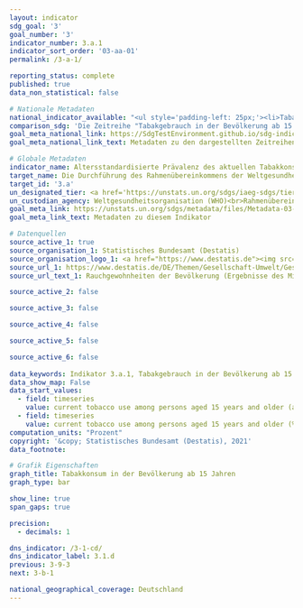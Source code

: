 ```yaml
---
layout: indicator    
sdg_goal: '3'    
goal_number: '3'    
indicator_number: 3.a.1    
indicator_sort_order: '03-aa-01'    
permalink: /3-a-1/    

reporting_status: complete    
published: true    
data_non_statistical: false    

# Nationale Metadaten    
national_indicator_available: "<ul style='padding-left: 25px;'><li>Tabakgebrauch in der Bevölkerung ab 15 Jahren</li> <li> Tabakgebrauch in der Bevölkerung ab 15 Jahren (altersstandardisiert auf die WHO-Standardbevölkerung)</li></ul>"    
comparison_sdg: 'Die Zeitreihe "Tabakgebrauch in der Bevölkerung ab 15 Jahren (altersstandardisiert nach der WHO Standard Population)" entspricht den globalen Metadaten. Die Zeitreihe "Tabakgebrauch in der Bevölkerung ab 15 Jahren" bietet zusätzliche Informationen.'    
goal_meta_national_link: https://SdgTestEnvironment.github.io/sdg-indicators/public/MetaDe/3.a.1.pdf    
goal_meta_national_link_text: Metadaten zu den dargestellten Zeitreihen    

# Globale Metadaten    
indicator_name: Altersstandardisierte Prävalenz des aktuellen Tabakkonsums bei Personen im Alter von 15 Jahren und älter    
target_name: Die Durchführung des Rahmenübereinkommens der Weltgesundheitsorganisation zur Eindämmung des Tabakgebrauchs in allen Ländern in geeigneter Weise stärken    
target_id: '3.a'    
un_designated_tier: <a href='https://unstats.un.org/sdgs/iaeg-sdgs/tier-classification/' title='Klicken Sie hier um weitere Informationen zur UN-Tier-Klassifikation zu erhalten.'  target='_blank'>Tier I</a>    
un_custodian_agency: Weltgesundheitsorganisation (WHO)<br>Rahmenübereinkommen der WHO zur Eindämmung des Tabakgebrauchs (WHO FCTC)    
goal_meta_link: https://unstats.un.org/sdgs/metadata/files/Metadata-03-0a-01.pdf    
goal_meta_link_text: Metadaten zu diesem Indikator        

# Datenquellen
source_active_1: true
source_organisation_1: Statistisches Bundesamt (Destatis)
source_organisation_logo_1: <a href="https://www.destatis.de"><img src="https://g205sdgs.github.io/sdg-indicators/public/OrgImgDe/destatis.png" alt="Logo destatis" style="height:60px; width:148px"/></a>
source_url_1: https://www.destatis.de/DE/Themen/Gesellschaft-Umwelt/Gesundheit/Gesundheitszustand-Relevantes-Verhalten/Tabellen/liste-rauchverhalten.html
source_url_text_1: Rauchgewohnheiten der Bevölkerung (Ergebnisse des Mikrozensus)

source_active_2: false

source_active_3: false

source_active_4: false

source_active_5: false

source_active_6: false
    
data_keywords: Indikator 3.a.1, Tabakgebrauch in der Bevölkerung ab 15 Jahren, Weltgesundheitsorganisation (WHO), Rahmenübereinkommen der WHO zur Eindämmung des Tabakgebrauchs (WHO FCTC)    
data_show_map: False    
data_start_values: 
  - field: timeseries
    value: current tobacco use among persons aged 15 years and older (age-standardised to who standard population) (%)
  - field: timeseries
    value: current tobacco use among persons aged 15 years and older (%)    
computation_units: "Prozent"    
copyright: '&copy; Statistisches Bundesamt (Destatis), 2021'    
data_footnote:     

# Grafik Eigenschaften    
graph_title: Tabakkonsum in der Bevölkerung ab 15 Jahren    
graph_type: bar    

show_line: true
span_gaps: true

precision:
  - decimals: 1    

dns_indicator: /3-1-cd/
dns_indicator_label: 3.1.d
previous: 3-9-3    
next: 3-b-1    

national_geographical_coverage: Deutschland    
---
```


<span></span>